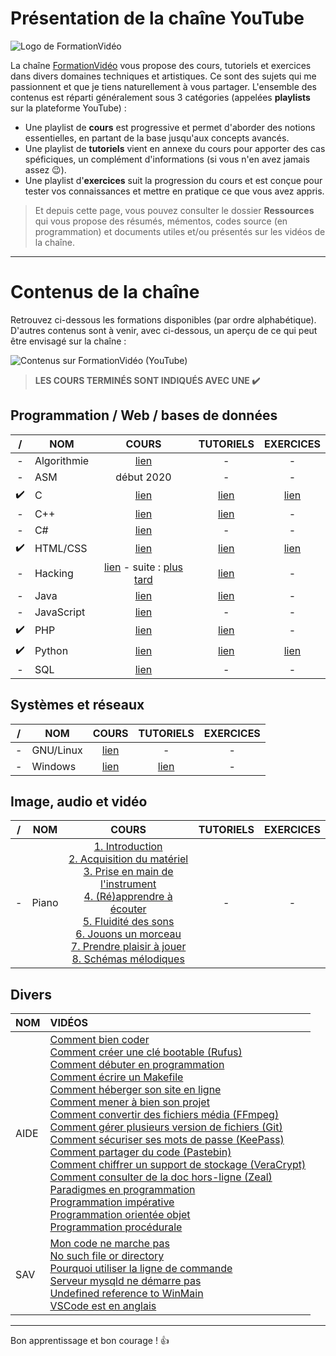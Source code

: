 # Présentation de la chaîne YouTube

![Logo de FormationVidéo](https://nsa40.casimages.com/img/2019/10/10/191010123344352794.png)

La chaîne [FormationVidéo](https://www.youtube.com/formationvideo8) vous propose des cours, tutoriels et exercices dans divers domaines techniques et artistiques. Ce sont des sujets qui me passionnent et que je tiens naturellement à vous partager. L'ensemble des contenus est réparti généralement sous 3 catégories (appelées **playlists** sur la plateforme YouTube) :

+ Une playlist de **cours** est progressive et permet d'aborder des notions essentielles, en partant de la base jusqu'aux concepts avancés.
+ Une playlist de **tutoriels** vient en annexe du cours pour apporter des cas spéficiques, un complément d'informations (si vous n'en avez jamais assez 😉).
+ Une playlist d'**exercices** suit la progression du cours et est conçue pour tester vos connaissances et mettre en pratique ce que vous avez appris.

> Et depuis cette page, vous pouvez consulter le dossier **Ressources** qui vous propose des résumés, mémentos, codes source (en programmation) et documents utiles et/ou présentés sur les vidéos de la chaîne.

---

# Contenus de la chaîne

Retrouvez ci-dessous les formations disponibles (par ordre alphabétique). D'autres contenus sont à venir, avec ci-dessous, un aperçu de ce qui peut être envisagé sur la chaîne :

![Contenus sur FormationVidéo (YouTube)](https://nsa40.casimages.com/img/2019/03/26/190326015623131775.png)

> **LES COURS TERMINÉS SONT INDIQUÉS AVEC UNE ✔️**

## Programmation / Web / bases de données

| / | NOM | COURS | TUTORIELS | EXERCICES |
|:--:|---|:--:|:--:|:--:|
|-| Algorithmie | [lien](https://www.youtube.com/playlist?list=PLrSOXFDHBtfGy7xYmf5LlNr8f-niDkf7_) | - | - |
|-| ASM | début 2020 | - | - | - |
|✔️| C | [lien](https://www.youtube.com/playlist?list=PLrSOXFDHBtfEh6PCE39HERGgbbaIHhy4j) | [lien](https://www.youtube.com/playlist?list=PLrSOXFDHBtfECGo-do0Xf6o3fjc8Rta5N) | [lien](https://www.youtube.com/playlist?list=PLrSOXFDHBtfF6lXQpJ4hBha76DsQufiEQ) |
|-| C++ | [lien](https://www.youtube.com/playlist?list=PLrSOXFDHBtfFiuDVCjWgQZOeaVws7eQmf) | [lien](https://www.youtube.com/playlist?list=PLrSOXFDHBtfHtAe6ZTyNR1qI_qAFe3zPD) | - |
|-| C# | [lien](https://www.youtube.com/playlist?list=PLrSOXFDHBtfGBHAMEg9Om9nF_7R7h5mO7) | - | - |
|✔️| HTML/CSS | [lien](https://www.youtube.com/playlist?list=PLrSOXFDHBtfE5tpw0bjMevWxMWXotiSdO) | [lien](https://www.youtube.com/playlist?list=PLrSOXFDHBtfG1_4HrfPttdwF8aLpgdsRL) | [lien](https://www.youtube.com/playlist?list=PLrSOXFDHBtfHEFVqv0pjGkPHv6PhWZQBb) |
|-| Hacking | [lien](https://www.youtube.com/playlist?list=PLrSOXFDHBtfFTu6-vUc7lejdp0ls8loq2) - suite : [plus tard](https://www.youtube.com/watch?v=wn3y_XcPuiM&t=7571s) | [lien](https://www.youtube.com/playlist?list=PLrSOXFDHBtfHIzX18zg86FjcrXBzMzFj0) | - |
|-| Java | [lien](https://www.youtube.com/playlist?list=PLrSOXFDHBtfHkq8dd3BbSaopVgRSYtgPv) | [lien](https://www.youtube.com/playlist?list=PLrSOXFDHBtfHpuMXidDB-c1sFVcdJ7BFZ) | - |
|-| JavaScript | [lien](https://www.youtube.com/playlist?list=PLrSOXFDHBtfGxf_PtXLu_OrjFKt4_dqB_) | - | - |
|✔️| PHP | [lien](https://www.youtube.com/playlist?list=PLrSOXFDHBtfFuZttC17M-jNpKnzUL5Adc) | [lien](https://www.youtube.com/playlist?list=PLrSOXFDHBtfEgg_cDMFLWj3hmdG9_2MR2) | - |
|✔️| Python | [lien](https://www.youtube.com/playlist?list=PLrSOXFDHBtfHg8fWBd7sKPxEmahwyVBkC) | [lien](https://www.youtube.com/playlist?list=PLrSOXFDHBtfFMB2Qeuej6efzZRvjRdXo8) | [lien](https://www.youtube.com/playlist?list=PLrSOXFDHBtfEiSgOG1FM4oq-yS24iV4s1) |
|-| SQL | [lien](https://www.youtube.com/playlist?list=PLrSOXFDHBtfGl66sXijiN8SU9YJaM_EQg) | - | - |

## Systèmes et réseaux

| / | NOM | COURS | TUTORIELS | EXERCICES |
|:--:|---|:--:|:--:|:--:|
|-| GNU/Linux | [lien](https://www.youtube.com/playlist?list=PLrSOXFDHBtfHKxuz6NySItyf4iSEcTw97) | - | - |
|-| Windows | [lien](https://www.youtube.com/playlist?list=PLrSOXFDHBtfFl6k7dLGdm3vrqYufjpwBw) | [lien](https://www.youtube.com/playlist?list=PLrSOXFDHBtfFrcRVrJ2ELX2_160l_CpQd) | - |

## Image, audio et vidéo

| / | NOM | COURS | TUTORIELS | EXERCICES |
|:--:|---|:--:|:--:|:--:|
|-| Piano | [1. Introduction](https://www.youtube.com/watch?v=f_gEWxusGE8)<br>[2. Acquisition du matériel](https://www.youtube.com/watch?v=HOeuSei3co4)<br>[3. Prise en main de l'instrument](https://www.youtube.com/watch?v=mq-qg1SZwl4)<br>[4. (Ré)apprendre à écouter](https://www.youtube.com/watch?v=snLeltS-Gn4)<br>[5. Fluidité des sons](https://www.youtube.com/watch?v=xoe2PKA0upI)<br>[6. Jouons un morceau](https://www.youtube.com/watch?v=odDQ2Q4LOtM)<br>[7. Prendre plaisir à jouer](https://www.youtube.com/watch?v=yqCgo8S8Uho)<br>[8. Schémas mélodiques](https://www.youtube.com/watch?v=43KGGo2xPrs) | - | - |

## Divers

| NOM | VIDÉOS |
|---|:--|
| AIDE | [Comment bien coder](https://www.youtube.com/watch?v=bcY5gF5byrg)<br>[Comment créer une clé bootable (Rufus)](https://www.youtube.com/watch?v=-wffj0kEqQg)<br>[Comment débuter en programmation](https://www.youtube.com/watch?v=aBJ8wYiV9FQ)<br>[Comment écrire un Makefile](https://www.youtube.com/watch?v=-riHEHGP2DU)<br>[Comment héberger son site en ligne](https://www.youtube.com/watch?v=mXVacXSTns8)<br>[Comment mener à bien son projet](https://www.youtube.com/watch?v=Jtoag3KUMMw)<br>[Comment convertir des fichiers média (FFmpeg)](https://www.youtube.com/watch?v=gIZzxPgilCA)<br>[Comment gérer plusieurs version de fichiers (Git)](https://www.youtube.com/watch?v=CEb_JM_hsFw&)<br>[Comment sécuriser ses mots de passe (KeePass)](https://www.youtube.com/watch?v=oG3QSXRCuvE)<br>[Comment partager du code (Pastebin)](https://www.youtube.com/watch?v=brvwCwfF0U0)<br>[Comment chiffrer un support de stockage (VeraCrypt)](https://www.youtube.com/watch?v=_hP3_vmVRWc)<br>[Comment consulter de la doc hors-ligne (Zeal)](https://www.youtube.com/watch?v=PmgO42dod7E)<br>[Paradigmes en programmation](https://www.youtube.com/watch?v=5D7Shf9nG0Q)<br>[Programmation impérative](https://www.youtube.com/watch?v=UlQObyHkfGo)<br>[Programmation orientée objet](https://www.youtube.com/watch?v=5j5z9BJCAW8)<br>[Programmation procédurale](https://www.youtube.com/watch?v=vLw3YfIwpgU) |
| SAV | [Mon code ne marche pas](https://www.youtube.com/watch?v=NyECg6AUfGE)<br>[No such file or directory](https://www.youtube.com/watch?v=ymzo7cGvxlo)<br>[Pourquoi utiliser la ligne de commande](https://www.youtube.com/watch?v=hre1w-mZF6k)<br>[Serveur mysqld ne démarre pas](https://www.youtube.com/watch?v=JvyM_mZqYrc)<br>[Undefined reference to WinMain](https://www.youtube.com/watch?v=RNAdJW2J-wA)<br>[VSCode est en anglais](https://www.youtube.com/watch?v=WSdKlAqXh3o)|

---

Bon apprentissage et bon courage ! 👍
